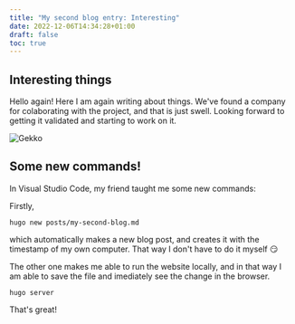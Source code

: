 ```yaml
---
title: "My second blog entry: Interesting"
date: 2022-12-06T14:34:28+01:00
draft: false
toc: true
---
```


## Interesting things
Hello again! Here I am again writing about things. We've found a company for colaborating with the project, and that is just swell. Looking forward to getting it validated and starting to work on it.

![Gekko](/Curious-Burrowing-Owl-crop-341494953.jpg)

## Some new commands!
In Visual Studio Code, my friend taught me some new commands:

Firstly,
```terminal
hugo new posts/my-second-blog.md
```
which automatically makes a new blog post, and creates it with the timestamp of my own computer. That way I don't have to do it myself 😏

The other one makes me able to run the website locally, and in that way I am able to save the file and imediately see the change in the browser.

```terminal
hugo server
```

That's great!